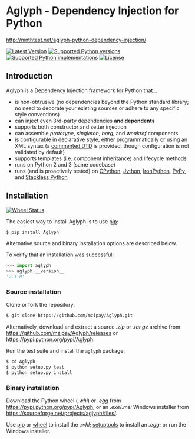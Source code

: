 # Aglyph - Dependency Injection for Python

http://ninthtest.net/aglyph-python-dependency-injection/

[![Latest Version](https://pypip.in/version/Aglyph/badge.svg?text=version)](https://pypi.python.org/pypi/Aglyph/)
[![Supported Python versions](https://pypip.in/py_versions/Aglyph/badge.svg)](https://pypi.python.org/pypi/Aglyph/)
[![Supported Python implementations](https://pypip.in/implementation/Aglyph/badge.svg)](https://pypi.python.org/pypi/Aglyph/)
[![License](https://pypip.in/license/Aglyph/badge.svg)](https://pypi.python.org/pypi/Aglyph/)

## Introduction

Aglyph is a Dependency Injection framework for Python that...

* is non-obtrusive (no dependencies beyond the Python standard library; no need
  to decorate your existing sources or adhere to any specific style
  conventions)
* can inject even 3rd-party dependencies **and dependents**
* supports both constructor and setter injection
* can assemble *prototype*, *singleton*, *borg*, and *weakref* components
* is configurable in declarative style, either programmatically or using an XML
  syntax (a
  [commented DTD](https://github.com/mzipay/Aglyph/blob/master/resources/aglyph-context.dtd)
  is provided, though configuration is not validated by default)
* supports templates (i.e. component inheritance) and lifecycle methods
* runs on Python 2 and 3 (same codebase)
* runs (and is proactively tested) on [CPython](http://www.python.org/),
  [Jython](http://www.jython.org/), [IronPython](http://ironpython.net/),
  [PyPy](http://pypy.org/>), and [Stackless Python](http://www.stackless.com/)

## Installation

[![Wheel Status](https://pypip.in/wheel/Aglyph/badge.svg)](https://pypi.python.org/pypi/Aglyph/)

The easiest way to install Aglyph is to use [pip](https://pip.pypa.io/):

```bash
$ pip install Aglyph
```

Alternative source and binary installation options are described below.

To verify that an installation was successful:

```python
>>> import aglyph
>>> aglyph.__version__
'2.1.0'
```

### Source installation

Clone or fork the repository:

```bash
$ git clone https://github.com/mzipay/Aglyph.git
```

Alternatively, download and extract a source _.zip_ or _.tar.gz_ archive from
https://github.com/mzipay/Aglyph/releases or https://pypi.python.org/pypi/Aglyph.

Run the test suite and install the `aglyph` package:

```bash
$ cd Aglyph
$ python setup.py test
$ python setup.py install
```

### Binary installation

Download the Python wheel (_.whl_) or _.egg_ from
https://pypi.python.org/pypi/Aglyph, or an _.exe_/_.msi_ Windows installer from
https://sourceforge.net/projects/aglyph/files/.

Use [pip](https://pip.pypa.io/) or
[wheel](https://pypi.python.org/pypi/wheel) to install the _.whl_;
[setuptools](https://pypi.python.org/pypi/setuptools) to install an
_.egg_; or run the Windows installer.

